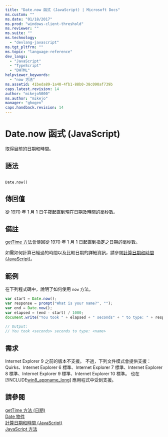 ```yaml
---
title: "Date.now 函式 (JavaScript) | Microsoft Docs"
ms.custom: ""
ms.date: "01/18/2017"
ms.prod: "windows-client-threshold"
ms.reviewer: ""
ms.suite: ""
ms.technology: 
  - "devlang-javascript"
ms.tgt_pltfrm: ""
ms.topic: "language-reference"
dev_langs: 
  - "JavaScript"
  - "TypeScript"
  - "DHTML"
helpviewer_keywords: 
  - "now 方法"
ms.assetid: 41beda89-1a40-4fb1-88b0-38c090af739b
caps.latest.revision: 14
author: "mikejo5000"
ms.author: "mikejo"
manager: "ghogen"
caps.handback.revision: 14
---
```

# Date.now 函式 (JavaScript)
取得目前的日期和時間。  
  
## 語法  
  
```  
  
Date.now()  
```  
  
## 傳回值  
 從 1970 年 1 月 1 日午夜起直到現在日期及時間的毫秒數。  
  
## 備註  
 [getTime 方法](../../javascript/reference/gettime-method-date-javascript.md)會傳回從 1970 年 1 月 1 日起直到指定之日期的毫秒數。  
  
 如需如何計算已經過的時間以及比較日期的詳細資訊，請參閱[計算日期和時間 \(JavaScript\)](../../javascript/calculating-dates-and-times-javascript.md)。  
  
## 範例  
 在下列程式碼中，說明了如何使用 `now` 方法。  
  
```javascript  
var start = Date.now();  
var response = prompt("What is your name?", "");  
var end = Date.now();  
var elapsed = (end - start) / 1000;  
document.write("You took " + elapsed + " seconds" + " to type: " + response);  
  
// Output:  
// You took <seconds> seconds to type: <name>  
```  
  
## 需求  
 Internet Explorer 9 之前的版本不支援。  不過，下列文件模式會提供支援：Quirks、Internet Explorer 6 標準、Internet Explorer 7 標準、Internet Explorer 8 標準、Internet Explorer 9 標準、Internet Explorer 10 標準。  也在 [!INCLUDE[win8_appname_long](../../javascript/includes/win8-appname-long-md.md)] 應用程式中受到支援。  
  
## 請參閱  
 [getTime 方法 \(日期\)](../../javascript/reference/gettime-method-date-javascript.md)   
 [Date 物件](../../javascript/reference/date-object-javascript.md)   
 [計算日期和時間 \(JavaScript\)](../../javascript/calculating-dates-and-times-javascript.md)   
 [JavaScript 方法](../../javascript/reference/javascript-methods.md)